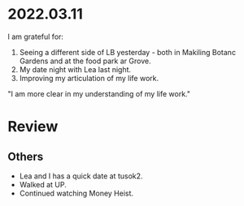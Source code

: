 # 2022.03.11

I am grateful for:

1. Seeing a different side of LB yesterday - both in Makiling Botanc Gardens and at the food park ar Grove.
2. My date night with Lea last night.
3. Improving my articulation of my life work.

"I am more clear in my understanding of my life work."

# Review

## Others

- Lea and I has a quick date at tusok2.
- Walked at UP.
- Continued watching Money Heist.

